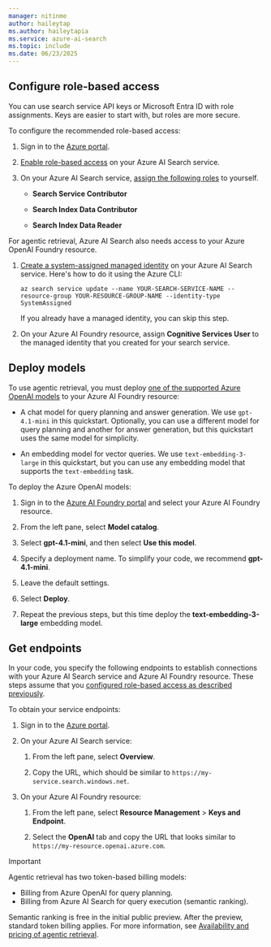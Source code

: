 ```yaml
---
manager: nitinme
author: haileytap
ms.author: haileytapia
ms.service: azure-ai-search
ms.topic: include
ms.date: 06/23/2025
---
```


## Configure role-based access

You can use search service API keys or Microsoft Entra ID with role assignments. Keys are easier to start with, but roles are more secure.

To configure the recommended role-based access:

1. Sign in to the [Azure portal](https://portal.azure.com/).

1. [Enable role-based access](../../search-security-enable-roles.md) on your Azure AI Search service.

1. On your Azure AI Search service, [assign the following roles](../../search-security-rbac.md#how-to-assign-roles-in-the-azure-portal) to yourself.

    + **Search Service Contributor**

    + **Search Index Data Contributor**

    + **Search Index Data Reader**

For agentic retrieval, Azure AI Search also needs access to your Azure OpenAI Foundry resource.

1. [Create a system-assigned managed identity](../../search-howto-managed-identities-data-sources.md#create-a-system-managed-identity) on your Azure AI Search service. Here's how to do it using the Azure CLI:

   ```azurecli
   az search service update --name YOUR-SEARCH-SERVICE-NAME --resource-group YOUR-RESOURCE-GROUP-NAME --identity-type SystemAssigned
   ```

    If you already have a managed identity, you can skip this step.

1. On your Azure AI Foundry resource, assign **Cognitive Services User** to the managed identity that you created for your search service.

## Deploy models

To use agentic retrieval, you must deploy [one of the supported Azure OpenAI models](../../search-agentic-retrieval-how-to-create.md#supported-models) to your Azure AI Foundry resource:

+ A chat model for query planning and answer generation. We use `gpt-4.1-mini` in this quickstart. Optionally, you can use a different model for query planning and another for answer generation, but this quickstart uses the same model for simplicity.

+ An embedding model for vector queries. We use `text-embedding-3-large` in this quickstart, but you can use any embedding model that supports the `text-embedding` task.

To deploy the Azure OpenAI models:

1. Sign in to the [Azure AI Foundry portal](https://ai.azure.com/?cid=learnDocs) and select your Azure AI Foundry resource.

1. From the left pane, select **Model catalog**.

1. Select **gpt-4.1-mini**, and then select **Use this model**.

1. Specify a deployment name. To simplify your code, we recommend **gpt-4.1-mini**.

1. Leave the default settings.

1. Select **Deploy**.

1. Repeat the previous steps, but this time deploy the **text-embedding-3-large** embedding model.

## Get endpoints

In your code, you specify the following endpoints to establish connections with your Azure AI Search service and Azure AI Foundry resource. These steps assume that you [configured role-based access as described previously](#configure-role-based-access). 

To obtain your service endpoints:

1. Sign in to the [Azure portal](https://portal.azure.com/).

1. On your Azure AI Search service:

    1. From the left pane, select **Overview**.

    1. Copy the URL, which should be similar to `https://my-service.search.windows.net`.

1. On your Azure AI Foundry resource:

    1. From the left pane, select **Resource Management** > **Keys and Endpoint**.

    1. Select the **OpenAI** tab and copy the URL that looks similar to `https://my-resource.openai.azure.com`.

> [!IMPORTANT]
> Agentic retrieval has two token-based billing models:
>
> + Billing from Azure OpenAI for query planning.
> + Billing from Azure AI Search for query execution (semantic ranking).
>
> Semantic ranking is free in the initial public preview. After the preview, standard token billing applies. For more information, see [Availability and pricing of agentic retrieval](../../search-agentic-retrieval-concept.md#availability-and-pricing).
